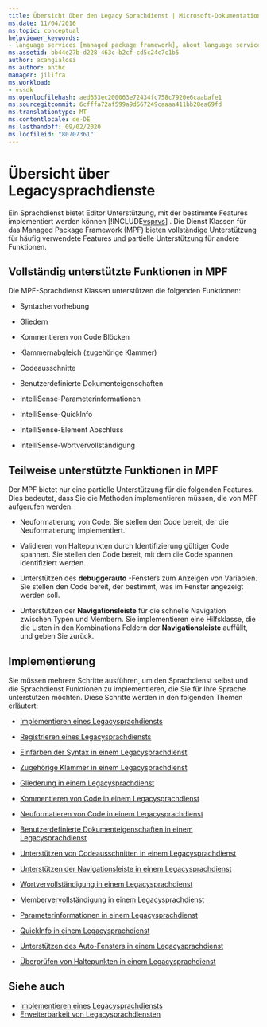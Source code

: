 ```yaml
---
title: Übersicht über den Legacy Sprachdienst | Microsoft-Dokumentation
ms.date: 11/04/2016
ms.topic: conceptual
helpviewer_keywords:
- language services [managed package framework], about language services
ms.assetid: bb44e27b-d228-463c-b2cf-cd5c24c7c1b5
author: acangialosi
ms.author: anthc
manager: jillfra
ms.workload:
- vssdk
ms.openlocfilehash: aed653ec200063e72434fc758c7920e6caabafe1
ms.sourcegitcommit: 6cfffa72af599a9d667249caaaa411bb28ea69fd
ms.translationtype: MT
ms.contentlocale: de-DE
ms.lasthandoff: 09/02/2020
ms.locfileid: "80707361"
---
```

# <a name="legacy-language-service-overview"></a>Übersicht über Legacysprachdienste
Ein Sprachdienst bietet Editor Unterstützung, mit der bestimmte Features implementiert werden können [!INCLUDE[vsprvs](../../code-quality/includes/vsprvs_md.md)] . Die Dienst Klassen für das Managed Package Framework (MPF) bieten vollständige Unterstützung für häufig verwendete Features und partielle Unterstützung für andere Funktionen.

## <a name="fully-supported-features-in-the-mpf"></a>Vollständig unterstützte Funktionen in MPF
 Die MPF-Sprachdienst Klassen unterstützen die folgenden Funktionen:

- Syntaxhervorhebung

- Gliedern

- Kommentieren von Code Blöcken

- Klammernabgleich (zugehörige Klammer)

- Codeausschnitte

- Benutzerdefinierte Dokumenteigenschaften

- IntelliSense-Parameterinformationen

- IntelliSense-QuickInfo

- IntelliSense-Element Abschluss

- IntelliSense-Wortvervollständigung

## <a name="partially-supported-features-in-the-mpf"></a>Teilweise unterstützte Funktionen in MPF
 Der MPF bietet nur eine partielle Unterstützung für die folgenden Features. Dies bedeutet, dass Sie die Methoden implementieren müssen, die von MPF aufgerufen werden.

- Neuformatierung von Code. Sie stellen den Code bereit, der die Neuformatierung implementiert.

- Validieren von Haltepunkten durch Identifizierung gültiger Code spannen. Sie stellen den Code bereit, mit dem die Code spannen identifiziert werden.

- Unterstützen des **debuggerauto** -Fensters zum Anzeigen von Variablen. Sie stellen den Code bereit, der bestimmt, was im Fenster angezeigt werden soll.

- Unterstützen der **Navigationsleiste** für die schnelle Navigation zwischen Typen und Membern. Sie implementieren eine Hilfsklasse, die die Listen in den Kombinations Feldern der **Navigationsleiste** auffüllt, und geben Sie zurück.

## <a name="implementation"></a>Implementierung
 Sie müssen mehrere Schritte ausführen, um den Sprachdienst selbst und die Sprachdienst Funktionen zu implementieren, die Sie für Ihre Sprache unterstützen möchten. Diese Schritte werden in den folgenden Themen erläutert:

- [Implementieren eines Legacysprachdiensts](../../extensibility/internals/implementing-a-legacy-language-service2.md)

- [Registrieren eines Legacysprachdiensts](../../extensibility/internals/registering-a-legacy-language-service1.md)

- [Einfärben der Syntax in einem Legacysprachdienst](../../extensibility/internals/syntax-colorizing-in-a-legacy-language-service.md)

- [Zugehörige Klammer in einem Legacysprachdienst](../../extensibility/internals/brace-matching-in-a-legacy-language-service.md)

- [Gliederung in einem Legacysprachdienst](../../extensibility/internals/outlining-in-a-legacy-language-service.md)

- [Kommentieren von Code in einem Legacysprachdienst](../../extensibility/internals/commenting-code-in-a-legacy-language-service.md)

- [Neuformatieren von Code in einem Legacysprachdienst](../../extensibility/internals/reformatting-code-in-a-legacy-language-service.md)

- [Benutzerdefinierte Dokumenteigenschaften in einem Legacysprachdienst](../../extensibility/internals/custom-document-properties-in-a-legacy-language-service.md)

- [Unterstützen von Codeausschnitten in einem Legacysprachdienst](../../extensibility/internals/support-for-code-snippets-in-a-legacy-language-service.md)

- [Unterstützen der Navigationsleiste in einem Legacysprachdienst](../../extensibility/internals/support-for-the-navigation-bar-in-a-legacy-language-service.md)

- [Wortvervollständigung in einem Legacysprachdienst](../../extensibility/internals/word-completion-in-a-legacy-language-service.md)

- [Membervervollständigung in einem Legacysprachdienst](../../extensibility/internals/member-completion-in-a-legacy-language-service.md)

- [Parameterinformationen in einem Legacysprachdienst](../../extensibility/internals/parameter-info-in-a-legacy-language-service2.md)

- [QuickInfo in einem Legacysprachdienst](../../extensibility/internals/quick-info-in-a-legacy-language-service.md)

- [Unterstützen des Auto-Fensters in einem Legacysprachdienst](../../extensibility/internals/support-for-the-autos-window-in-a-legacy-language-service.md)

- [Überprüfen von Haltepunkten in einem Legacysprachdienst](../../extensibility/internals/validating-breakpoints-in-a-legacy-language-service.md)

## <a name="see-also"></a>Siehe auch
- [Implementieren eines Legacysprachdiensts](../../extensibility/internals/implementing-a-legacy-language-service1.md)
- [Erweiterbarkeit von Legacysprachdiensten](../../extensibility/internals/legacy-language-service-extensibility.md)
